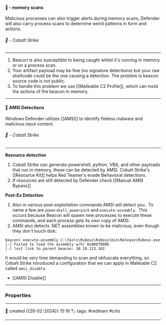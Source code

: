 

#### 📔 - memory scans

Malicious processes can also trigger alerts during memory scans, Defender will also carry process scans to determine weird patterns in form and actions. 

###### 🚀 - Cobalt Strike
---
1. Beacon is also susceptible to being caught whilst it's running in memory or on a process scan. 
2. Your artifact payload may be fine (no signature detections) but your raw shellcode could be the one causing a detection. The problem is beacon source code is not public. 
3. To handle this problem we use [[Malleable C2 Profile]], which can mold the actions of the beacon in memory. 

--- 

#### 📗 AMSI Detections 

Windows Defender utilizes [[AMSI]] to identify fileless malware and malicious input content. 


###### 🚀 - Cobalt Strike
---

**Resource detection**
1. Cobalt Strike can generate powershell, python, VBA, and other payloads that run in memory, these can be detected by AMSI. Cobalt Strike's [[Resource Kit]] helps Red Teamer's evade Behavioral detections. 
2. If resources are still detected by Defender check [[Manual AMSI Bypass]]

**Post-Ex Detection**
1. Also in various post-exploitation commands AMSI will detect you.  To name a few are `powershell`, `powerpick` and `execute-assembly`.  This occurs because Beacon will spawn new processes to execute these commands, and each process gets its own copy of AMSI.
2. AMSI also detects .NET assemblies known to be malicious, even though they don't touch disk:

```
beacon> execute-assembly C:\Tools\Rubeus\Rubeus\bin\Release\Rubeus.exe
[-] Failed to load the assembly w/hr 0x8007000b
[-] lost link to parent beacon: 10.10.123.102
```

It would be very time demanding to scan and obfuscate everything, so Cobalt Strike introduced a configuration that we can apply in Malleable C2 called `amsi_disable`.

- [[AMSI Disable]]

--- 



### Properties
---
📆 created   {{28-02-2024}} 15:16
🏷️ tags: #redteam #crto 

---

